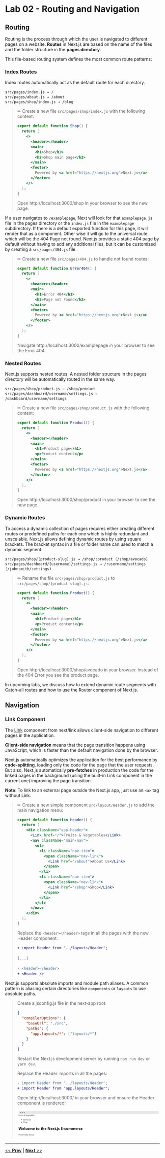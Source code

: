 # Lab 02 - Routing and Navigation

## Routing

Routing is the process through which the user is navigated to different pages on a website. **Routes** in Next.js are based on the name of the files and the folder structure in the **pages directory**.

This file-based routing system defines the most common route patterns:

### Index Routes

Index routes automatically act as the default route for each directory.

```text
src/pages/index.js → /
src/pages/about.js → /about
src/pages/shop/index.js → /blog
```

> ✏ Create a new file `src/pages/shop/index.js` with the following content:
>
> ```jsx
> export default function Shop() {
>   return (
>     <>
>       <header></header>
>       <main>
>         <h1>Shop</h1>
>         <h2>Shop main page</h2>
>       </main>
>       <footer>
>         Powered by <a href="https://nextjs.org">Next.js</a>
>       </footer>
>     </>
>   );
> }
> ```
>
> Open http://localhost:3000/shop in your browser to see the new page.

If a user navigates to `/examplepage`, Next will look for that `examplepage.js` file in the pages directory or the `index.js` file in the `examplepage` subdirectory. If there is a default exported function for this page, it will render that as a component. Other wise it will go to the universal route which will be the 404 Page not found. Next.js provides a static 404 page by default without having to add any additional files, but it can be customized by creating a `src/pages/404.js` file.

> ✏ Create a new file `src/pages/404.js` to handle not found routes:
>
> ```jsx
> export default function Error404() {
>   return (
>     <>
>       <header></header>
>       <main>
>         <h1>Error 404</h1>
>         <h2>Page not Found</h2>
>       </main>
>       <footer>
>         Powered by <a href="https://nextjs.org">Next.js</a>
>       </footer>
>     </>
>   );
> }
> ```
>
> Navigate http://localhost:3000/examplepage in your browser to see the Error 404.

### Nested Routes

Next.js supports nested routes. A nested folder structure in the pages directory will be automatically routed in the same way.

```text
src/pages/shop/product.js → /shop/product
src/pages/dashboard/username/settings.js → /dashboard/username/settings
```

> ✏ Create a new file `src/pages/shop/product.js` with the following content:
>
> ```jsx
> export default function Product() {
>   return (
>     <>
>       <header></header>
>       <main>
>         <h1>Product page</h1>
>         <p>Product content</p>
>       </main>
>       <footer>
>         Powered by <a href="https://nextjs.org">Next.js</a>
>       </footer>
>     </>
>   );
> }
> ```
>
> Open http://localhost:3000/shop/product in your browser to see the new page.

### Dynamic Routes

To access a dynamic collection of pages requires either creating different routes or predefined paths for each one which is highly redundant and unscalable. Next.js allows defining dynamic routes by using square brackets. The bracket syntax in a file or folder name can used to match a dynamic segment:

```text
src/pages/shop/[product-slug].js → /shop/:product (/shop/avocado)
src/pages/dashboard/[username]/settings.js → /:username/settings (/johnsmith/settings)
```

> ✏ Rename the file `src/pages/shop/product.js` to `src/pages/shop/[product-slug].js`:
>
> ```jsx
> export default function Product() {
>   return (
>     <>
>       <header></header>
>       <main>
>         <h1>Product page</h1>
>         <p>Product content</p>
>       </main>
>       <footer>
>         Powered by <a href="https://nextjs.org">Next.js</a>
>       </footer>
>     </>
>   );
> }
> ```
>
> Open http://localhost:3000/shop/avocado in your browser. Instead of the 404 Error you see the product page.

In upcoming labs, we discuss how to extend dynamic route segments with Catch-all routes and how to use the Router component of Next.js.

## Navigation

### Link Component

The [Link](https://nextjs.org/docs/api-reference/next/link) component from next/link allows client-side navigation to different pages in the application.

**Client-side navigation** means that the page transition happens using JavaScript, which is faster than the default navigation done by the browser.

Next.js automatically optimizes the application for the best performance by **code-splitting**, loading only the code for the page that the user requests. But also, Next.js automatically **pre-fetches** in production the code for the linked pages in the background (using the built-in Link component in the current one) improving the page transition.

**Note**: To link to an external page outside the Next.js app, just use an `<a>` tag without Link.

> ✏ Create a new simple component `src/layout/Header.js` to add the main navigation menu:
>
> ```jsx
> export default function Header() {
>   return (
>     <div className="app-header">
>       <Link href="/">Fruits & Vegetables</Link>
>       <nav className="main-nav">
>         <ul>
>           <li className="nav-item">
>             <span className="nav-link">
>               <Link href="/about">About Us</Link>
>             </span>
>           </li>
>           <li className="nav-item">
>             <span className="nav-link">
>               <Link href="/shop">Shop</Link>
>             </span>
>           </li>
>         </ul>
>       </nav>
>     </div>
>   );
> }
> ```
>
> Replace the `<header></header>` tags in all the pages with the new Header component:
>
> ```diff
> + import Header from "../layouts/Header";
>
> [...]
>
> - <header></header>
> + <Header />
> ```

Next.js supports absolute imports and module path aliases. A common pattern is aliasing certain directories like `components` or `layouts` to use absolute paths.

> Create a jsconfig.js file in the next-app root:
>
> ```json
> {
>   "compilerOptions": {
>     "baseUrl": "./src",
>     "paths": {
>       "app.layouts/*": ["layouts/*"]
>     }
>   }
> }
> ```
>
> Restart the Next.js development server by running `npm run dev` or `yarn dev`.
>
> Replace the Header imports in all the pages:
>
> ```diff
> - import Header from "../layouts/Header";
> + import Header from "app.layouts/Header";
> ```
>
> Open http://localhost:3000/ in your browser and ensure the Header component is rendered:
>
> ![Lab 02 Home Page](../../resources/images/lab02_home.png)

---

[<< **Prev**](../lab-01) | [**Next** >>](../lab-03)
